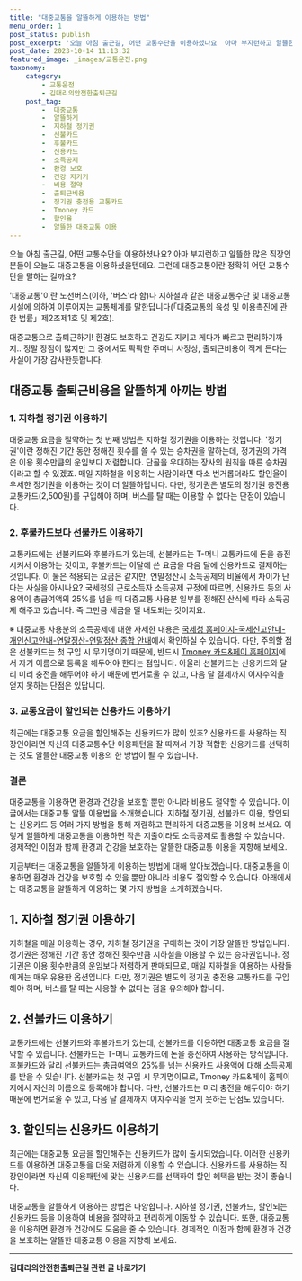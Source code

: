 ```yaml
---
title: "대중교통을 알뜰하게 이용하는 방법"
menu_order: 1
post_status: publish
post_excerpt: '오늘 아침 출근길, 어떤 교통수단을 이용하셨나요  아마 부지런하고 알뜰한 많은 직장인분들이 오늘도 대중교통을 이용하셨을텐데요. 그런데 대중교통이란 정확히 어떤 교통수단을 말하는 걸까요 '
post_date: 2023-10-14 11:13:32
featured_image: _images/교통운전.png
taxonomy:
    category:
        - 교통운전
        - 김대리의안전한출퇴근길
    post_tag:
        -  대중교통
        -  알뜰하게
        -  지하철 정기권
        -  선불카드
        -  후불카드
        -  신용카드
        -  소득공제
        -  환경 보호
        -  건강 지키기
        -  비용 절약
        -  출퇴근비용
        -  정기권 충전용 교통카드
        -  Tmoney 카드
        -  할인율
        -  알뜰한 대중교통 이용
---
```



오늘 아침 출근길, 어떤 교통수단을 이용하셨나요? 아마 부지런하고 알뜰한 많은 직장인분들이 오늘도 대중교통을 이용하셨을텐데요. 그런데 대중교통이란 정확히 어떤 교통수단을 말하는 걸까요?

'대중교통'이란 노선버스(이하, '버스'라 함)나 지하철과 같은 대중교통수단 및 대중교통시설에 의하여 이루어지는 교통체계를 말한답니다(「대중교통의 육성 및 이용촉진에 관한 법률」제2조제1호 및 제2호).

대중교통으로 출퇴근하기! 환경도 보호하고 건강도 지키고 게다가 빠르고 편리하기까지.. 정말 장점이 많지만 그 중에서도 팍팍한 주머니 사정상, 출퇴근비용이 적게 든다는 사실이 가장 감사한듯합니다.

## 대중교통 출퇴근비용을 알뜰하게 아끼는 방법

### 1. 지하철 정기권 이용하기

대중교통 요금을 절약하는 첫 번째 방법은 지하철 정기권을 이용하는 것입니다. '정기권'이란 정해진 기간 동안 정해진 횟수를 쓸 수 있는 승차권을 말하는데, 정기권의 가격은 이용 횟수만큼의 운임보다 저렴합니다. 단골을 우대하는 장사의 원칙을 따른 승차권이라고 할 수 있겠죠. 매일 지하철을 이용하는 사람이라면 다소 번거롭더라도 할인율이 우세한 정기권을 이용하는 것이 더 알뜰하답니다.
다만, 정기권은 별도의 정기권 충전용 교통카드(2,500원)를 구입해야 하며, 버스를 탈 때는 이용할 수 없다는 단점이 있습니다.



### 2. 후불카드보다 선불카드 이용하기

교통카드에는 선불카드와 후불카드가 있는데, 선불카드는 T-머니 교통카드에 돈을 충전시켜서 이용하는 것이고, 후불카드는 이달에 쓴 요금을 다음 달에 신용카드로 결제하는 것입니다. 이 둘은 적용되는 요금은 같지만, 연말정산시 소득공제의 비율에서 차이가 난다는 사실을 아시나요?
국세청의 근로소득자 소득공제 규정에 따르면, 신용카드 등의 사용액이 총급여액의 25%를 넘을 때 대중교통 사용분 일부를 정해진 산식에 따라 소득공제 해주고 있습니다. 즉 그만큼 세금을 덜 내도되는 것이지요.

※ 대중교통 사용분의 소득공제에 대한 자세한 내용은 [국세청 홈페이지-국세신고안내-개인신고안내-연말정산-연말정산 종합 안내](https://www.nts.go.kr/nts/ad/cntnts/cntntsView.do?mi=2304)에서 확인하실 수 있습니다.
다만, 주의할 점은 선불카드는 첫 구입 시 무기명이기 때문에, 반드시 [Tmoney 카드&페이 홈페이지](https://www.t-money.co.kr/)에서 자기 이름으로 등록을 해두어야 한다는 점입니다. 아울러 선불카드는 신용카드와 달리 미리 충전을 해두어야 하기 때문에 번거로울 수 있고, 다음 달 결제까지 이자수익을 얻지 못하는 단점은 있답니다.

### 3. 교통요금이 할인되는 신용카드 이용하기

최근에는 대중교통 요금을 할인해주는 신용카드가 많이 있죠? 신용카드를 사용하는 직장인이라면 자신의 대중교통수단 이용패턴을 잘 따져서 가장 적합한 신용카드를 선택하는 것도 알뜰한 대중교통 이용의 한 방법이 될 수 있습니다.

### 결론

대중교통을 이용하면 환경과 건강을 보호할 뿐만 아니라 비용도 절약할 수 있습니다. 이 글에서는 대중교통 알뜰 이용법을 소개했습니다. 지하철 정기권, 선불카드 이용, 할인되는 신용카드 등 여러 가지 방법을 통해 저렴하고 편리하게 대중교통을 이용해 보세요. 이렇게 알뜰하게 대중교통을 이용하면 작은 지출이라도 소득공제로 활용할 수 있습니다. 경제적인 이점과 함께 환경과 건강을 보호하는 알뜰한 대중교통 이용을 지향해 보세요.


지금부터는 대중교통을 알뜰하게 이용하는 방법에 대해 알아보겠습니다. 대중교통을 이용하면 환경과 건강을 보호할 수 있을 뿐만 아니라 비용도 절약할 수 있습니다. 아래에서는 대중교통을 알뜰하게 이용하는 몇 가지 방법을 소개하겠습니다.

## 1. 지하철 정기권 이용하기

지하철을 매일 이용하는 경우, 지하철 정기권을 구매하는 것이 가장 알뜰한 방법입니다. 정기권은 정해진 기간 동안 정해진 횟수만큼 지하철을 이용할 수 있는 승차권입니다. 정기권은 이용 횟수만큼의 운임보다 저렴하게 판매되므로, 매일 지하철을 이용하는 사람들에게는 매우 유용한 옵션입니다. 다만, 정기권은 별도의 정기권 충전용 교통카드를 구입해야 하며, 버스를 탈 때는 사용할 수 없다는 점을 유의해야 합니다.

## 2. 선불카드 이용하기

교통카드에는 선불카드와 후불카드가 있는데, 선불카드를 이용하면 대중교통 요금을 절약할 수 있습니다. 선불카드는 T-머니 교통카드에 돈을 충전하여 사용하는 방식입니다. 후불카드와 달리 선불카드는 총급여액의 25%를 넘는 신용카드 사용액에 대해 소득공제를 받을 수 있습니다. 선불카드는 첫 구입 시 무기명이므로, Tmoney 카드&페이 홈페이지에서 자신의 이름으로 등록해야 합니다. 다만, 선불카드는 미리 충전을 해두어야 하기 때문에 번거로울 수 있고, 다음 달 결제까지 이자수익을 얻지 못하는 단점도 있습니다.

## 3. 할인되는 신용카드 이용하기

최근에는 대중교통 요금을 할인해주는 신용카드가 많이 출시되었습니다. 이러한 신용카드를 이용하면 대중교통을 더욱 저렴하게 이용할 수 있습니다. 신용카드를 사용하는 직장인이라면 자신의 이용패턴에 맞는 신용카드를 선택하여 할인 혜택을 받는 것이 좋습니다.

대중교통을 알뜰하게 이용하는 방법은 다양합니다. 지하철 정기권, 선불카드, 할인되는 신용카드 등을 이용하여 비용을 절약하고 편리하게 이동할 수 있습니다. 또한, 대중교통을 이용하면 환경과 건강에도 도움을 줄 수 있습니다. 경제적인 이점과 함께 환경과 건강을 보호하는 알뜰한 대중교통 이용을 지향해 보세요.

<!-- wp:separator -->
<hr class="wp-block-separator has-alpha-channel-opacity"/>
<!-- /wp:separator -->

<!-- wp:group {"backgroundColor":"base","layout":{"type":"constrained"}} -->
<div class="wp-block-group has-base-background-color has-background"><!-- wp:paragraph {"align":"center","fontSize":"medium"} -->
<p class="has-text-align-center has-large-font-size"><strong>김대리의안전한출퇴근길 관련 글 바로가기</strong></p>
<!-- /wp:paragraph -->


<!-- wp:latest-posts
{"categories":[{"id":1794,"count":19,"description":"","link":"https://uknowlaw.com/category/%ea%b9%80%eb%8c%80%eb%a6%ac%ec%9d%98%ec%95%88%ec%a0%84%ed%95%9c%ec%b6%9c%ed%87%b4%ea%b7%bc%ea%b8%b8/","name":"김대리의안전한출퇴근길","slug":"김대리의안전한출퇴근길","taxonomy":"category","parent":0,"meta":[],"_links":{"self":[{"href":"https://uknowlaw.com/wp-json/wp/v2/categories/1794"}],"collection":[{"href":"https://uknowlaw.com/wp-json/wp/v2/categories"}],"about":[{"href":"https://uknowlaw.com/wp-json/wp/v2/taxonomies/category"}],"wp:post_type":[{"href":"https://uknowlaw.com/wp-json/wp/v2/posts?categories=1794"}],"curies":[{"name":"wp","href":"https://api.w.org/{rel}","templated":true}]}}],"postsToShow":100,"excerptLength":28,"postLayout":"grid","columns":2,"featuredImageAlign":"left","featuredImageSizeSlug":"large","fontSize":"small"} /--></div>
<!-- /wp:group -->
